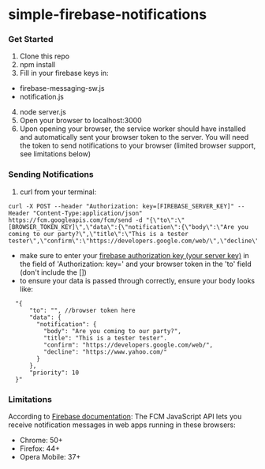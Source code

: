 # simple-firebase-notifications

### Get Started

1. Clone this repo
2. npm install
3. Fill in your firebase keys in:
  - firebase-messaging-sw.js
  - notification.js
4. node server.js
5. Open your browser to localhost:3000
6. Upon opening your browser, the service worker should have installed and automatically sent your browser token to the server. You will need the token to send notifications to your browser (limited browser support, see limitations below)


### Sending Notifications

1. curl from your terminal:
```
curl -X POST --header "Authorization: key=[FIREBASE_SERVER_KEY]" --Header "Content-Type:application/json" https://fcm.googleapis.com/fcm/send -d "{\"to\":\"[BROWSER_TOKEN_KEY]\",\"data\":{\"notification\":{\"body\":\"Are you coming to our party?\",\"title\":\"This is a tester tester\",\"confirm\":\"https://developers.google.com/web/\",\"decline\":\"https://www.yahoo.com/\"}},\"priority\":10}"
```
  - make sure to enter your [firebase authorization key (your server key)](https://firebase.google.com/docs/cloud-messaging/server#auth) in the field of 'Authorization: key=' and your browser token in the 'to' field (don't include the [])
  - to ensure your data is passed through correctly, ensure your body looks like:
```
  "{
      "to": "", //browser token here
      "data": {
        "notification": {
          "body": "Are you coming to our party?",
          "title": "This is a tester tester".
          "confirm": "https://developers.google.com/web/",
          "decline": "https://www.yahoo.com/"
        }
      },
      "priority": 10
  }"
```

### Limitations

According to [Firebase documentation](https://firebase.google.com/docs/cloud-messaging/js/client): The FCM JavaScript API lets you receive notification messages in web apps running in these browsers:
- Chrome: 50+
- Firefox: 44+
- Opera Mobile: 37+
